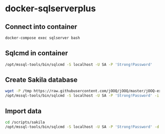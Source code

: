 # docker-sqlserverplus


## Connect into container
```bash
docker-compose exec sqlserver bash
```

## Sqlcmd in container
```bash
/opt/mssql-tools/bin/sqlcmd -S localhost -U SA -P 'Strong!Password'
```

## Create Sakila database
```bash
wget -P /tmp https://raw.githubusercontent.com/jOOQ/jOOQ/master/jOOQ-examples/Sakila/sql-server-sakila-db/sql-server-sakila-schema.sql
/opt/mssql-tools/bin/sqlcmd -S localhost -U SA -P 'Strong!Password' -i /tmp/sql-server-sakila-schema.sql
```

## Import data
```bash
cd /scripts/sakila
/opt/mssql-tools/bin/sqlcmd -S localhost -U SA -P 'Strong!Password' -d sakila -i *.sql
```
